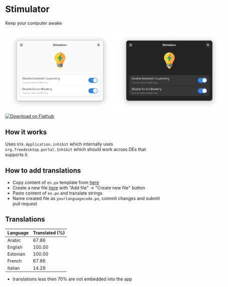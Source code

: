 # Stimulator

Keep your computer awake

<div style="display:flex;">
<img style="width:25em;" src="https://raw.githubusercontent.com/sigmaSd/Stimulator/master/distro/demo_light_active.png"/>
<img style="width:25em;" src="https://raw.githubusercontent.com/sigmaSd/Stimulator/master/distro/demo_dark_active.png"/>
</div>

<a href='https://flathub.org/apps/io.github.sigmasd.stimulator'>
  <img width='240' alt='Download on Flathub' src='https://dl.flathub.org/assets/badges/flathub-badge-i-en.png'/>
</a>

## How it works

Uses `Gtk.Application.inhibit` which internally uses
`org.freedesktop.portal.Inhibit` which should work across DEs that supports it.

## How to add translations

- Copy content of `en.po` template from
  <a href="https://github.com/sigmaSd/Stimulator/blob/master/po/en.po" target="_blank">here</a>
- Create a new file
  <a href="https://github.com/sigmaSd/Stimulator/tree/master/po" target="_blank">here</a>
  with "Add file" -> "Create new file" button
- Paste content of `en.po` and translate strings
- Name created file as `yourlanguagecode.po`, commit changes and submit pull
  request

## Translations

| Language | Translated (%) |
| -------- | -------------- |
| Arabic   | 67.86          |
| English  | 100.00         |
| Estonian | 100.00         |
| French   | 67.86          |
| Italian  | 14.29          |

- translations less then 70% are not embedded into the app
